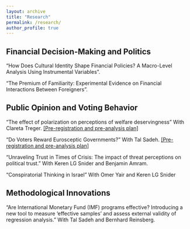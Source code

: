 ```yaml
---
layout: archive
title: "Research"
permalink: /research/
author_profile: true
---
```


<style> details { float:left; cursor: pointer; &:hover { color: #fff; background-color: #b21619 !important; } } details > summary { display: inline-block; margin-bottom: 0.25em; padding: 0.125em 0.25em; color: #b21619; text-align: center; text-decoration: none !important; border: 1px solid; border-color: #b21619; border-radius: 4px; cursor: pointer; } details > summary::-webkit-details-marker { display: none; float:left; } details > p { margin-bottom: 0.25em; padding: 0.125em 0.25em; box-shadow: 1px 1px 2px #bbbbbb; } </style>

Financial Decision-Making and Politics
---
“How Does Cultural Identity Shape Financial Policies? A Macro-Level Analysis Using Instrumental Variables”. 

“The Premium of Familiarity: Experimental Evidence on Financial Interactions Between Foreigners”. 

Public Opinion and Voting Behavior
---
“The effect of polarization on perceptions of welfare deservingness” With Clareta Treger. [[Pre-registration and pre-analysis plan]](https://osf.io/7bgzm/)

“Do Voters Reward Eurosceptic Governments?” With Tal Sadeh. [[Pre-registration and pre-analysis plan]](https://osf.io/CB4ZQ/)

“Unraveling Trust in Times of Crisis: The impact of threat perceptions on political trust.” With Keren LG Snider and Benjamin Amram.

“Conspiratorial Thinking in Israel” With Omer Yair and Keren LG Snider

Methodological Innovations
---
“Are International Monetary Fund (IMF) programs effective? Introducing a new tool to measure ‘effective samples’ and assess external validity of regression analysis.” With Tal Sadeh and Bernhard Reinsberg.



